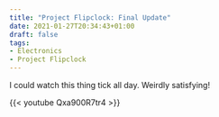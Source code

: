 ```yaml
---
title: "Project Flipclock: Final Update"
date: 2021-01-27T20:34:43+01:00
draft: false
tags:
- Electronics
- Project Flipclock
---
```

I could watch this thing tick all day. Weirdly satisfying! 

{{< youtube Qxa900R7tr4 >}}

